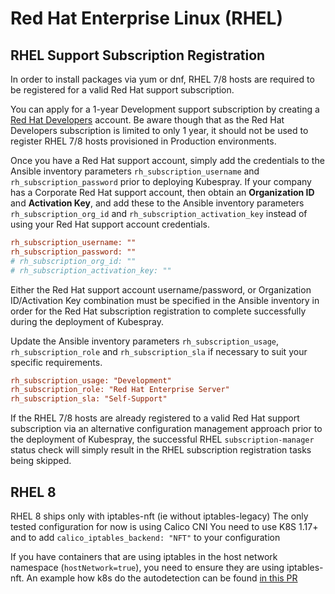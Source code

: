 # Red Hat Enterprise Linux (RHEL)

## RHEL Support Subscription Registration

In order to install packages via yum or dnf, RHEL 7/8 hosts are required to be registered for a valid Red Hat support subscription.

You can apply for a 1-year Development support subscription by creating a [Red Hat Developers](https://developers.redhat.com/) account. Be aware though that as the Red Hat Developers subscription is limited to only 1 year, it should not be used to register RHEL 7/8 hosts provisioned in Production environments.

Once you have a Red Hat support account, simply add the credentials to the Ansible inventory parameters `rh_subscription_username` and `rh_subscription_password` prior to deploying Kubespray. If your company has a Corporate Red Hat support account, then obtain an **Organization ID** and **Activation Key**, and add these to the Ansible inventory parameters `rh_subscription_org_id` and `rh_subscription_activation_key` instead of using your Red Hat support account credentials.

```ini
rh_subscription_username: ""
rh_subscription_password: ""
# rh_subscription_org_id: ""
# rh_subscription_activation_key: ""
```

Either the Red Hat support account username/password, or Organization ID/Activation Key combination must be specified in the Ansible inventory in order for the Red Hat subscription registration to complete successfully during the deployment of Kubespray.

Update the Ansible inventory parameters `rh_subscription_usage`, `rh_subscription_role` and `rh_subscription_sla` if necessary to suit your specific requirements.

```ini
rh_subscription_usage: "Development"
rh_subscription_role: "Red Hat Enterprise Server"
rh_subscription_sla: "Self-Support"
```

If the RHEL 7/8 hosts are already registered to a valid Red Hat support subscription via an alternative configuration management approach prior to the deployment of Kubespray, the successful RHEL `subscription-manager` status check will simply result in the RHEL subscription registration tasks being skipped.

## RHEL 8

RHEL 8 ships only with iptables-nft (ie without iptables-legacy)
The only tested configuration for now is using Calico CNI
You need to use K8S 1.17+ and to add `calico_iptables_backend: "NFT"` to your configuration

If you have containers that are using iptables in the host network namespace (`hostNetwork=true`),
you need to ensure they are using iptables-nft.
An example how k8s do the autodetection can be found [in this PR](https://github.com/kubernetes/kubernetes/pull/82966)
